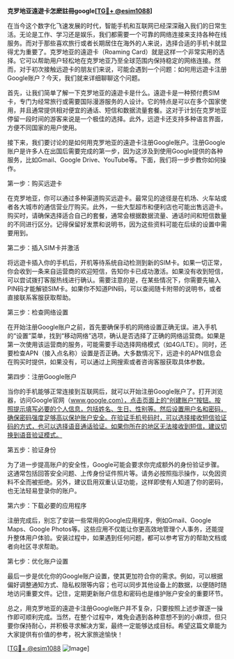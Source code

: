 **克罗地亚遠遊卡怎麽註冊google[[TG💪+ @esim1088](https://t.me/s/esim1088)]**

在当今这个数字化飞速发展的时代，智能手机和互联网已经深深融入我们的日常生活。无论是工作、学习还是娱乐，我们都需要一个可靠的网络连接来支持各种在线服务。而对于那些喜欢旅行或者长期居住在海外的人来说，选择合适的手机卡就显得尤为重要了。克罗地亚的遠遊卡（Roaming Card）就是这样一个非常实用的选择。它可以帮助用户轻松地在克罗地亚乃至全球范围内保持稳定的网络连接。然而，对于初次接触远遊卡的朋友们来说，可能会遇到一个问题：如何用远遊卡注册Google账户？今天，我们就来详细聊聊这个问题。

首先，让我们简单了解一下克罗地亚的遠遊卡是什么。遠遊卡是一种预付费SIM卡，专门为经常旅行或需要国际漫游服务的人设计。它的特点是可以在多个国家使用，并且通常提供相对便宜的通话、短信和数据流量套餐。这对于计划在克罗地亚停留一段时间的游客来说是一个极佳的选择。此外，远遊卡还支持多种语言界面，方便不同国家的用户使用。

接下来，我们要讨论的是如何用克罗地亚的遠遊卡注册Google账户。注册Google账户是许多人在出国后需要完成的第一步，因为这涉及到使用Google提供的各种服务，比如Gmail、Google Drive、YouTube等。下面，我们将一步步教你如何操作。

第一步：购买远遊卡

在克罗地亚，你可以通过多种渠道购买远遊卡。最常见的途径是在机场、火车站或者各大城市的通信营业厅购买。此外，一些大型超市和便利店也可能出售远遊卡。购买时，请确保选择适合自己的套餐，通常会根据数据流量、通话时间和短信数量的不同进行区分。记得保留好发票和说明书，因为这些资料可能在后续的设置中需要用到。

第二步：插入SIM卡并激活

将远遊卡插入你的手机后，开机等待系统自动检测到新的SIM卡。如果一切正常，你会收到一条来自运营商的欢迎短信，告知你卡已成功激活。如果没有收到短信，可以尝试拨打客服热线进行确认。需要注意的是，在某些情况下，你需要先输入PIN码才能解锁SIM卡。如果你不知道PIN码，可以查阅随卡附带的说明书，或者直接联系客服获取帮助。

第三步：检查网络设置

在开始注册Google账户之前，首先要确保手机的网络设置正确无误。进入手机的“设置”菜单，找到“移动网络”选项，确认是否选择了正确的网络运营商。如果是第一次使用该运营商的服务，可能需要手动选择网络模式（如4G/LTE）。同时，还要检查APN（接入点名称）设置是否正确。大多数情况下，远遊卡的APN信息会在购买时提供，如果没有，可以通过上网搜索或者咨询客服获取具体参数。

第四步：注册Google账户

当你的手机能够正常连接到互联网后，就可以开始注册Google账户了。打开浏览器，访问Google官网（www.google.com），点击页面上的“创建账户”按钮。按照提示填写必要的个人信息，包括姓名、生日、性别等。然后设置用户名和密码，确保密码强度足够高以保护账户安全。在验证手机号码时，可以选择接收短信验证码的方式，也可以选择语音通话验证。如果你所在的地区无法接收到短信，建议切换到语音验证模式。

第五步：验证身份

为了进一步提高账户的安全性，Google可能会要求你完成额外的身份验证步骤。这通常包括回答安全问题、上传身份证件照片等。请务必按照指示操作，以免因资料不全而被拒绝。另外，建议启用双重认证功能，这样即使有人知道了你的密码，也无法轻易登录你的账户。

第六步：下载必要的应用程序

注册完成后，别忘了安装一些常用的Google应用程序，例如Gmail、Google Maps、Google Photos等。这些应用不仅能让你更高效地管理个人事务，还能提升整体用户体验。安装过程中，如果遇到任何问题，都可以参考官方的帮助文档或者向社区寻求帮助。

第七步：优化账户设置

最后一步是优化你的Google账户设置，使其更加符合你的需求。例如，可以根据偏好调整通知方式、隐私权限等内容；也可以同步其他设备上的数据，以便随时随地访问重要文件。记住，定期更新账户信息和密码也是维护账户安全的重要环节。

总之，用克罗地亚的遠遊卡注册Google账户并不复杂，只要按照上述步骤逐一操作即可顺利完成。当然，在整个过程中，难免会遇到各种意想不到的小麻烦，但只要你保持耐心，并积极寻求解决方案，最终一定能够达成目标。希望这篇文章能为大家提供有价值的参考，祝大家旅途愉快！

[[TG💪+ @esim1088](https://t.me/s/esim1088) ![Image](https://i.postimg.cc/4NQfJmqS/Snipaste-2025-05-13-00-14-12.png)]
